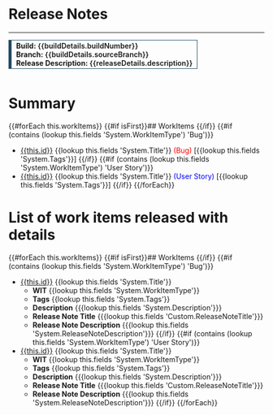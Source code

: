 # Release Notes
-----
<div style="margin-bottom: 0.75rem;    border-style: solid;
    border-width: 0.0625rem;
    border-left-width: 0.375rem;
    display: inline-block;
    font-weight: 600;
    padding: 2px 0.5625rem;border-color: #214c62;">
   <div>
      <strong>Build:</strong> {{buildDetails.buildNumber}}
   </div>
   <div>
      <strong>Branch:</strong> {{buildDetails.sourceBranch}}
   </div>
   <div>
      <strong>Release Description:</strong> {{releaseDetails.description}}
   </div>
</div>

# Summary
{{#forEach this.workItems}}
{{#if isFirst}}## WorkItems {{/if}}
{{#if (contains (lookup this.fields 'System.WorkItemType') 'Bug')}}
*  [{{this.id}}](https://dev.azure.com/agameempowerment/The_Citizen_Developer/_workitems/edit/{{this.id}})  {{lookup this.fields 'System.Title'}} <span style="color:red">(Bug)</span> [{{lookup this.fields 'System.Tags'}}]
{{/if}}
{{#if (contains (lookup this.fields 'System.WorkItemType') 'User Story')}}
*  [{{this.id}}](https://dev.azure.com/agameempowerment/The_Citizen_Developer/_workitems/edit/{{this.id}})  {{lookup this.fields 'System.Title'}} <span style="color:blue">(User Story)</span> [{{lookup this.fields 'System.Tags'}}]
{{/if}}
{{/forEach}}

# List of work items released with details
{{#forEach this.workItems}}
{{#if isFirst}}## WorkItems {{/if}}
{{#if (contains (lookup this.fields 'System.WorkItemType') 'Bug')}}
*  [{{this.id}}](https://dev.azure.com/agameempowerment/The_Citizen_Developer/_workitems/edit/{{this.id}})  {{lookup this.fields 'System.Title'}}
   - **WIT** {{lookup this.fields 'System.WorkItemType'}}
   - **Tags** {{lookup this.fields 'System.Tags'}}
   - **Description** {{{lookup this.fields 'System.Description'}}}
   - **Release Note Title** {{{lookup this.fields 'Custom.ReleaseNoteTitle'}}}
   - **Release Note Description** {{{lookup this.fields 'System.ReleaseNoteDescription'}}}
{{/if}}
{{#if (contains (lookup this.fields 'System.WorkItemType') 'User Story')}}
*  [{{this.id}}](https://dev.azure.com/agameempowerment/The_Citizen_Developer/_workitems/edit/{{this.id}})  {{lookup this.fields 'System.Title'}}
   - **WIT** {{lookup this.fields 'System.WorkItemType'}}
   - **Tags** {{lookup this.fields 'System.Tags'}}
   - **Description** {{{lookup this.fields 'System.Description'}}}
   - **Release Note Title** {{{lookup this.fields 'Custom.ReleaseNoteTitle'}}}
   - **Release Note Description** {{{lookup this.fields 'System.ReleaseNoteDescription'}}}
{{/if}}
{{/forEach}}